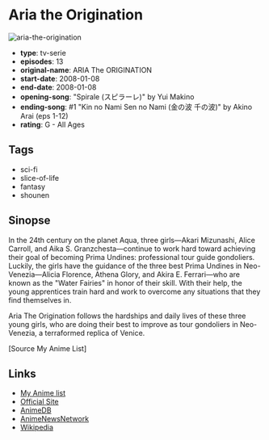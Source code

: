 # Aria the Origination

![aria-the-origination](https://cdn.myanimelist.net/images/anime/6/77623.jpg)

-   **type**: tv-serie
-   **episodes**: 13
-   **original-name**: ARIA The ORIGINATION
-   **start-date**: 2008-01-08
-   **end-date**: 2008-01-08
-   **opening-song**: "Spirale (スピラーレ)" by Yui Makino
-   **ending-song**: #1 "Kin no Nami Sen no Nami (金の波 千の波)" by Akino Arai (eps 1-12)
-   **rating**: G - All Ages

## Tags

-   sci-fi
-   slice-of-life
-   fantasy
-   shounen

## Sinopse

In the 24th century on the planet Aqua, three girls—Akari Mizunashi, Alice Carroll, and Aika S. Granzchesta—continue to work hard toward achieving their goal of becoming Prima Undines: professional tour guide gondoliers. Luckily, the girls have the guidance of the three best Prima Undines in Neo-Venezia—Alicia Florence, Athena Glory, and Akira E. Ferrari—who are known as the "Water Fairies" in honor of their skill. With their help, the young apprentices train hard and work to overcome any situations that they find themselves in.

Aria The Origination follows the hardships and daily lives of these three young girls, who are doing their best to improve as tour gondoliers in Neo-Venezia, a terraformed replica of Venice.

[Source My Anime List]

## Links

-   [My Anime list](https://myanimelist.net/anime/3297/Aria_the_Origination)
-   [Official Site](http://www.ariacompany.net/3rd/)
-   [AnimeDB](http://anidb.info/perl-bin/animedb.pl?show=anime&aid=5424)
-   [AnimeNewsNetwork](http://www.animenewsnetwork.com/encyclopedia/anime.php?id=8657)
-   [Wikipedia](http://en.wikipedia.org/wiki/Aria_the_Origination)
